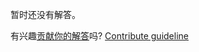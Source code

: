 
暂时还没有解答。

有兴趣[贡献你的解答](https://github.com/BFEdev/BFE.dev-solutions/blob/main/quiz/3-promise-then-callbacks_zh.md)吗? [Contribute guideline](https://github.com/BFEdev/BFE.dev-solutions#how-to-contribute)
